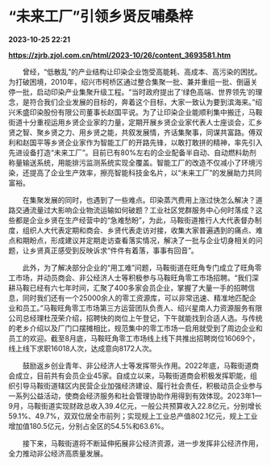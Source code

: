 # “未来工厂”引领乡贤反哺桑梓

**2023-10-25 22:21**

**https://zjrb.zjol.com.cn/html/2023-10/26/content_3693581.htm**

　　曾经，“低散乱”的产业结构让印染企业饱受高能耗、高成本、高污染的困扰。为打破困境，2010年，绍兴市柯桥区通过整合集聚一批、兼并重组一批、倒逼关停一批，启动印染产业集聚升级工程。“当时政府提出了‘绿色高端、世界领先’的理念，是符合我们企业发展的目标的，奔着这个目标，大家一致认为要到滨海来。”绍兴禾盛印染股份有限公司董事长赵国平说。为了让印染企业能顺利集中搬迁，马鞍街道十分重视运用乡贤企业家的力量，定期开展乡贤企业家代表人士座谈会，汇乡贤之智、聚乡贤之力、用乡贤之能，共叙发展情，齐话集聚事，同谋共富路。傅双利和赵国平等乡贤企业家作为智能工厂的开路先锋，以敢打敢拼的精神，率先引入先进设备打造“未来工厂”。目前已有80%左右的企业配备半自动、自动燃料助剂称量输送系统，用能排污监测系统实现全覆盖。智能工厂的改造不仅减小了环境污染，还提高了企业生产效率，擦亮智能科技金名片，以“未来工厂”的发展助力共同富裕。

　　在集聚发展的同时，也遇到了一些难点。印染蒸汽费用上涨过快怎么解决？道路交通流量过大影响企业物流运输如何破题？工业社区党群服务中心何时落成？这些都是企业乡贤在生产经营中的“急难愁盼”，为此，马鞍街道推行人大代表督办制度，组织人大代表定期和商会、乡贤代表走访对接，收集大家普遍遇到的痛点、难点和期盼点，形成建议并定期走访查看落实情况，解决了一批与企业切身相关的问题，让乡贤真正感受到反映诉求“件件有着落，事事有回音”。

　　此外，为了解决部分企业的“用工难”问题，马鞍街道在旺角专门成立了旺角零工市场，并动员商会、非公经济人士等积极参与马鞍旺角零工市场招聘。“我们深耕马鞍已经有六七年时间，汇聚了400多家会员企业，掌握了大量一手的招聘信息，同时我们还有一个25000余人的零工资源库，可以非常迅速、精准地匹配企业和员工。”马鞍旺角零工市场第三方运营团队负责人、绍兴星南人力资源服务有限公司总经理杜茂荣介绍，招聘快的岗位上午登记，下午就能找到合适人选。与传统的老乡介绍以及厂门口摆摊相比，规范集中的零工市场一启用就受到了周边企业和员工的欢迎。截至8月底，马鞍旺角零工市场线上线下共推出招聘岗位16069个，线上线下求职16018人次，达成意向8172人次。

　　鼓励返乡创业青年、非公经济人士等发挥带头作用。2022年底，马鞍街道商会成立，目前共有会员企业45家。自成立以来，马鞍街道商会积极发挥职能，组织引导马鞍街道辖区内民营企业加强经济建设、履行社会责任，积极动员企业参与一系列公益活动，使商会经济服务和社会管理协助作用得到有效体现。2023年1—9月，马鞍街道实现财政总收入39.4亿元，一般公共预算收入22.8亿元，分别增长59.1%、49.7%，双双位居全市前列；实现规上工业总产值802.1亿元，规上工业增加值180.5亿元，分别占全区的54.5%和63.6%。

　　接下来，马鞍街道将不断延伸拓展非公经济资源，进一步发挥非公经济作用，全力推动非公经济高质量发展。
